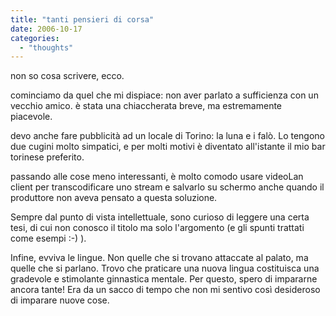 ```yaml
---
title: "tanti pensieri di corsa"
date: 2006-10-17
categories: 
  - "thoughts"
---
```


non so cosa scrivere, ecco.

cominciamo da quel che mi dispiace: non aver parlato a sufficienza con un vecchio amico. è stata una chiaccherata breve, ma estremamente piacevole.

devo anche fare pubblicità ad un locale di Torino: la luna e i falò. Lo tengono due cugini molto simpatici, e per molti motivi è diventato all'istante il mio bar torinese preferito.

passando alle cose meno interessanti, è molto comodo usare videoLan client per transcodificare uno stream e salvarlo su schermo anche quando il produttore non aveva pensato a questa soluzione.

Sempre dal punto di vista intellettuale, sono curioso di leggere una certa tesi, di cui non conosco il titolo ma solo l'argomento (e gli spunti trattati come esempi :-) ).

Infine, evviva le lingue. Non quelle che si trovano attaccate al palato, ma quelle che si parlano. Trovo che praticare una nuova lingua costituisca una gradevole e stimolante ginnastica mentale. Per questo, spero di impararne ancora tante! Era da un sacco di tempo che non mi sentivo così desideroso di imparare nuove cose.
